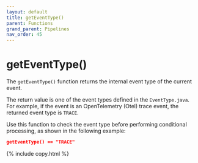 ```yaml
---
layout: default
title: getEventType()
parent: Functions
grand_parent: Pipelines
nav_order: 45
---
```


# getEventType()

The `getEventType()` function returns the internal event type of the current event.

The return value is one of the event types defined in the `EventType.java`. For example, if the event is an OpenTelemetry (Otel) trace event, the returned event type is `TRACE`.

Use this function to check the event type before performing conditional processing, as shown in the following example:

```json
getEventType() == "TRACE"
```
{% include copy.html %}
